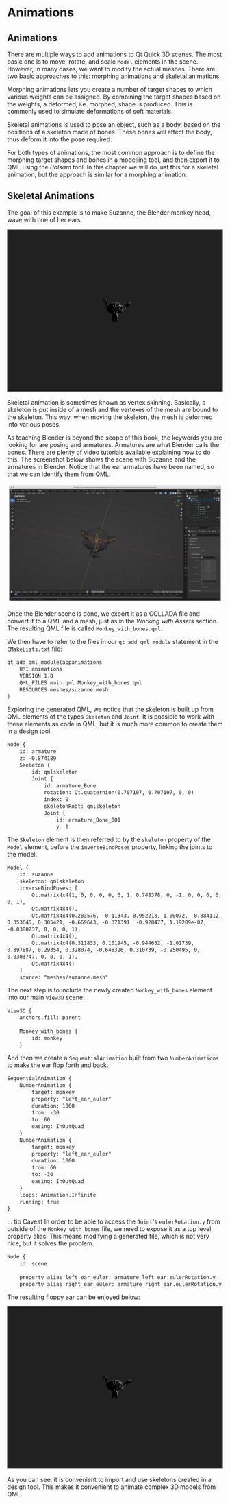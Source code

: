 # Animations

## Animations

There are multiple ways to add animations to Qt Quick 3D scenes. The most basic one is to move, rotate, and scale `Model` elements in the scene. However, in many cases, we want to modify the actual meshes. There are two basic approaches to this: morphing animations and skeletal animations.

Morphing animations lets you create a number of target shapes to which various weights can be assigned. By combining the target shapes based on the weights, a deformed, i.e. morphed, shape is produced. This is commonly used to simulate deformations of soft materials.

Skeletal animations is used to pose an object, such as a body, based on the positions of a skeleton made of bones. These bones will affect the body, thus deform it into the pose required.

For both types of animations, the most common approach is to define the morphing target shapes and bones in a modelling tool, and then export it to QML using the _Balsam_ tool. In this chapter we will do just this for a skeletal animation, but the approach is similar for a morphing animation.

## Skeletal Animations

The goal of this example is to make Suzanne, the Blender monkey head, wave with one of her ears.

![image](assets/monkey.gif)

Skeletal animation is sometimes known as vertex skinning. Basically, a skeleton is put inside of a mesh and the vertexes of the mesh are bound to the skeleton. This way, when moving the skeleton, the mesh is deformed into various poses.

As teaching Blender is beyond the scope of this book, the keywords you are looking for are posing and armatures. Armatures are what Blender calls the bones. There are plenty of video tutorials available explaining how to do this. The screenshot below shows the scene with Suzanne and the armatures in Blender. Notice that the ear armatures have been named, so that we can identify them from QML.

![image](assets/blender-monkey-with-bones.png)

Once the Blender scene is done, we export it as a COLLADA file and convert it to a QML and a mesh, just as in the _Working with Assets_ section. The resulting QML file is called `Monkey_with_bones.qml`.

We then have to refer to the files in our `qt_add_qml_module` statement in the `CMakeLists.txt` file:

```
qt_add_qml_module(appanimations
    URI animations
    VERSION 1.0
    QML_FILES main.qml Monkey_with_bones.qml
    RESOURCES meshes/suzanne.mesh
)
```

Exploring the generated QML, we notice that the skeleton is built up from QML elements of the types `Skeleton` and `Joint`. It is possible to work with these elements as code in QML, but it is much more common to create them in a design tool.

```
Node {
    id: armature
    z: -0.874189
    Skeleton {
        id: qmlskeleton
        Joint {
            id: armature_Bone
            rotation: Qt.quaternion(0.707107, 0.707107, 0, 0)
            index: 0
            skeletonRoot: qmlskeleton
            Joint {
                id: armature_Bone_001
                y: 1
```

The `Skeleton` element is then referred to by the `skeleton` property of the `Model` element, before the `inverseBindPoses` property, linking the joints to the model.

```
Model {
    id: suzanne
    skeleton: qmlskeleton
    inverseBindPoses: [
        Qt.matrix4x4(1, 0, 0, 0, 0, 0, 1, 0.748378, 0, -1, 0, 0, 0, 0, 0, 1),
        Qt.matrix4x4(),
        Qt.matrix4x4(0.283576, -0.11343, 0.952218, 1.00072, -0.884112, 0.353645, 0.305421, -0.669643, -0.371391, -0.928477, 1.19209e-07, -0.0380237, 0, 0, 0, 1),
        Qt.matrix4x4(),
        Qt.matrix4x4(0.311833, 0.101945, -0.944652, -1.01739, 0.897887, 0.29354, 0.328074, -0.648326, 0.310739, -0.950495, 0, 0.0303747, 0, 0, 0, 1),
        Qt.matrix4x4()
    ]
    source: "meshes/suzanne.mesh"
```

The next step is to include the newly created `Monkey_with_bones` element into our main `View3D` scene:

```
View3D {
    anchors.fill: parent

    Monkey_with_bones {
        id: monkey
    }
```

And then we create a `SequentialAnimation` built from two `NumberAnimations` to make the ear flop forth and back.

```
SequentialAnimation {
    NumberAnimation {
        target: monkey
        property: "left_ear_euler"
        duration: 1000
        from: -30
        to: 60
        easing: InOutQuad
    }
    NumberAnimation {
        target: monkey
        property: "left_ear_euler"
        duration: 1000
        from: 60
        to: -30
        easing: InOutQuad
    }
    loops: Animation.Infinite
    running: true
}
```

::: tip Caveat In order to be able to access the `Joint`'s `eulerRotation.y` from outside of the `Monkey_with_bones` file, we need to expose it as a top level property alias. This means modifying a generated file, which is not very nice, but it solves the problem.

```
Node {
    id: scene

    property alias left_ear_euler: armature_left_ear.eulerRotation.y
    property alias right_ear_euler: armature_right_ear.eulerRotation.y
```

The resulting floppy ear can be enjoyed below:

![image](assets/monkey.gif)

As you can see, it is convenient to import and use skeletons created in a design tool. This makes it convenient to animate complex 3D models from QML.
